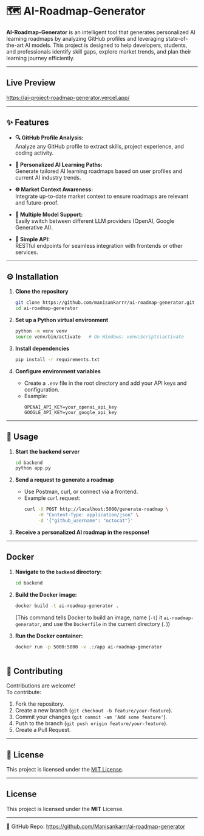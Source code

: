 # 🗺️ AI-Roadmap-Generator

**AI-Roadmap-Generator** is an intelligent tool that generates personalized AI learning roadmaps by analyzing GitHub profiles and leveraging state-of-the-art AI models. This project is designed to help developers, students, and professionals identify skill gaps, explore market trends, and plan their learning journey efficiently.

---
## Live Preview
https://ai-project-roadmap-generator.vercel.app/

---

## ✨ Features

- **🔍 GitHub Profile Analysis:**  
  Analyze any GitHub profile to extract skills, project experience, and coding activity.

- **🧠 Personalized AI Learning Paths:**  
  Generate tailored AI learning roadmaps based on user profiles and current AI industry trends.

- **🌐 Market Context Awareness:**  
  Integrate up-to-date market context to ensure roadmaps are relevant and future-proof.

- **🤖 Multiple Model Support:**  
  Easily switch between different LLM providers (OpenAI, Google Generative AI).

- **🚀 Simple API:**  
  RESTful endpoints for seamless integration with frontends or other services.

---

## ⚙️ Installation

1. **Clone the repository**
   ```bash
   git clone https://github.com/manisankarrr/ai-roadmap-generator.git
   cd ai-roadmap-generator
   ```

2. **Set up a Python virtual environment**
   ```bash
   python -m venv venv
   source venv/bin/activate   # On Windows: venv\Scripts\activate
   ```

3. **Install dependencies**
   ```bash
   pip install -r requirements.txt
   ```

4. **Configure environment variables**

   - Create a `.env` file in the root directory and add your API keys and configuration.  
   - Example:
     ```
     OPENAI_API_KEY=your_openai_api_key
     GOOGLE_API_KEY=your_google_api_key
     ```

---

## 🚦 Usage

1. **Start the backend server**

   ```bash
   cd backend
   python app.py
   ```

2. **Send a request to generate a roadmap**

   - Use Postman, curl, or connect via a frontend.
   - Example `curl` request:
     ```bash
     curl -X POST http://localhost:5000/generate-roadmap \
          -H "Content-Type: application/json" \
          -d '{"github_username": "octocat"}'
     ```

3. **Receive a personalized AI roadmap in the response!**

---
## Docker

1.  **Navigate to the `backend` directory:**
    ```bash
    cd backend
    ```

2.  **Build the Docker image:**
    ```bash
    docker build -t ai-roadmap-generator .
    ```
    (This command tells Docker to build an image, name (`-t`) it `ai-roadmap-generator`, and use the `Dockerfile` in the current directory (`.`))

3.  **Run the Docker container:**
    ```bash
    docker run -p 5000:5000 -v .:/app ai-roadmap-generator
    


## 🤝 Contributing

Contributions are welcome!  
To contribute:

1. Fork the repository.
2. Create a new branch (`git checkout -b feature/your-feature`).
3. Commit your changes (`git commit -am 'Add some feature'`).
4. Push to the branch (`git push origin feature/your-feature`).
5. Create a Pull Request.

---

## 📄 License

This project is licensed under the [MIT License](LICENSE).

---

## License
This project is licensed under the **MIT** License.

---
🔗 GitHub Repo: https://github.com/Manisankarrr/ai-roadmap-generator